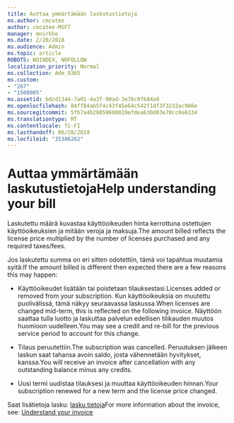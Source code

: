 ```yaml
---
title: Auttaa ymmärtämään laskutustietoja
ms.author: cmcatee
author: cmcatee-MSFT
manager: mnirkhe
ms.date: 2/20/2018
ms.audience: Admin
ms.topic: article
ROBOTS: NOINDEX, NOFOLLOW
localization_priority: Normal
ms.collection: Adm_O365
ms.custom:
- "267"
- "1500005"
ms.assetid: bdcd1344-7a01-4a3f-90ad-3e7bc0f684a9
ms.openlocfilehash: 84ff84ab5f4c43f45e64c542f1df3f3232ac986e
ms.sourcegitcommit: 5fb7a4b28859690020efdea630d03e70cc0e6334
ms.translationtype: MT
ms.contentlocale: fi-FI
ms.lasthandoff: 06/28/2019
ms.locfileid: "35386262"
---
```

# <a name="help-understanding-your-bill"></a><span data-ttu-id="e934f-102">Auttaa ymmärtämään laskutustietoja</span><span class="sxs-lookup"><span data-stu-id="e934f-102">Help understanding your bill</span></span>

<span data-ttu-id="e934f-103">Laskutettu määrä kuvastaa käyttöoikeuden hinta kerrottuna ostettujen käyttöoikeuksien ja mitään veroja ja maksuja.</span><span class="sxs-lookup"><span data-stu-id="e934f-103">The amount billed reflects the license price multiplied by the number of licenses purchased and any required taxes/fees.</span></span>
  
<span data-ttu-id="e934f-104">Jos laskutettu summa on eri sitten odotettiin, tämä voi tapahtua muutamia syitä:</span><span class="sxs-lookup"><span data-stu-id="e934f-104">If the amount billed is different then expected there are a few reasons this may happen:</span></span>
  
- <span data-ttu-id="e934f-105">Käyttöoikeudet lisätään tai poistetaan tilauksestasi.</span><span class="sxs-lookup"><span data-stu-id="e934f-105">Licenses added or removed from your subscription.</span></span> <span data-ttu-id="e934f-106">Kun käyttöoikeuksia on muutettu puolivälissä, tämä näkyy seuraavassa laskussa.</span><span class="sxs-lookup"><span data-stu-id="e934f-106">When licenses are changed mid-term, this is reflected on the following invoice.</span></span> <span data-ttu-id="e934f-107">Näyttöön saattaa tulla luotto ja laskuttaa palvelun edellisen tilikauden muutos huomioon uudelleen.</span><span class="sxs-lookup"><span data-stu-id="e934f-107">You may see a credit and re-bill for the previous service period to account for this change.</span></span>

- <span data-ttu-id="e934f-108">Tilaus peruutettiin.</span><span class="sxs-lookup"><span data-stu-id="e934f-108">The subscription was cancelled.</span></span> <span data-ttu-id="e934f-109">Peruutuksen jälkeen laskun saat tahansa avoin saldo, josta vähennetään hyvitykset, kanssa.</span><span class="sxs-lookup"><span data-stu-id="e934f-109">You will receive an invoice after cancellation with any outstanding balance minus any credits.</span></span>

- <span data-ttu-id="e934f-110">Uusi termi uudistaa tilauksesi ja muuttaa käyttöoikeuden hinnan.</span><span class="sxs-lookup"><span data-stu-id="e934f-110">Your subscription renewed for a new term and the license price changed.</span></span>

<span data-ttu-id="e934f-111">Saat lisätietoja lasku: [lasku tietoja](https://support.office.com/article/0724b428-fb59-4962-8c37-6674166d7507)</span><span class="sxs-lookup"><span data-stu-id="e934f-111">For more information about the invoice, see: [Understand your invoice](https://support.office.com/article/0724b428-fb59-4962-8c37-6674166d7507)</span></span>
  